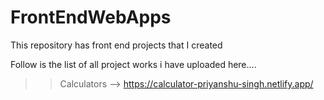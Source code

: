 # FrontEndWebApps
This repository has front end projects that I created

Follow is the list of all project works i have uploaded here....
>> Calculators --> https://calculator-priyanshu-singh.netlify.app/
